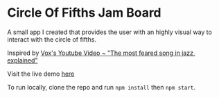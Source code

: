 # Circle Of Fifths Jam Board
A small app I created that provides the user with an highly visual way to interact with the circle of fifths.

Inspired by [Vox's Youtube Video ~ "The most feared song in jazz, explained"](https://www.youtube.com/watch?v=62tIvfP9A2w)

Visit the live demo [here](https://jakemartin1234.github.io/circle-of-fifths-jam-board/)

To run locally, clone the repo and run `npm install` then `npm start`.
